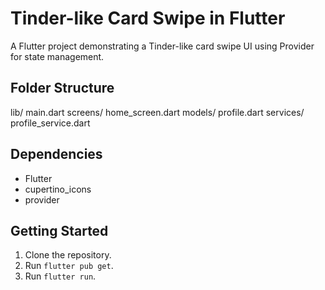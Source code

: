 # Tinder-like Card Swipe in Flutter

A Flutter project demonstrating a Tinder-like card swipe UI using Provider for state management.

## Folder Structure


lib/
  main.dart
  screens/
    home_screen.dart
  models/
    profile.dart
  services/
    profile_service.dart


## Dependencies

- Flutter
- cupertino_icons
- provider

## Getting Started

1.  Clone the repository.
2.  Run `flutter pub get`.
3.  Run `flutter run`.